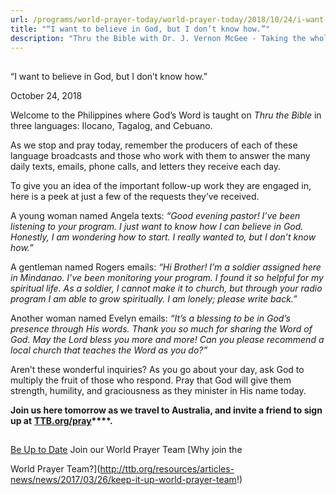 ```yaml
---
url: /programs/world-prayer-today/world-prayer-today/2018/10/24/i-want-to-believe-in-god-but-i-don-t-know-how-
title: "“I want to believe in God, but I don’t know how.”"
description: "Thru the Bible with Dr. J. Vernon McGee - Taking the whole Word to the whole world"
---
```







## 
 “I want to believe in God, but I don’t know how.”


October 24, 2018




Welcome to the Philippines where God’s Word is taught on *Thru the Bible* in three languages: Ilocano, Tagalog, and Cebuano. 


As we stop and pray today, remember the producers of each of these language broadcasts and those who work with them to answer the many daily texts, emails, phone calls, and letters they receive each day.


To give you an idea of the important follow-up work they are engaged in, here is a peek at just a few of the requests they’ve received.


A young woman named Angela texts: *“Good evening pastor! I’ve been listening to your program. I just want to know how I can believe in God. Honestly, I am wondering how to start. I really wanted to, but I don’t know how.”*


A gentleman named Rogers emails: *“Hi Brother! I’m a soldier assigned here in Mindanao. I’ve been monitoring your program. I found it so helpful for my spiritual life. As a soldier, I cannot make it to church, but through your radio program I am able to grow spiritually. I am lonely; please write back.”*


Another woman named Evelyn emails: *“It’s a blessing to be in God’s presence through His words. Thank you so much for sharing the Word of God. May the Lord bless you more and more! Can you please recommend a local church that teaches the Word as you do?”*


Aren’t these wonderful inquiries? As you go about your day, ask God to multiply the fruit of those who respond. Pray that God will give them strength, humility, and graciousness as they minister in His name today.


**Join us here tomorrow as we travel to Australia, and invite a friend to sign up at** **[**TTB.org/pray**](http://www.ttb.org/pray)****.**







## 




[Be Up to Date](http://feeds.feedburner.com/WorldPrayerToday "World Prayer Today RSS Feed")
Join our World Prayer Team
[Why join the  

World Prayer Team?](http://ttb.org/resources/articles-news/news/2017/03/26/keep-it-up-world-prayer-team!)




